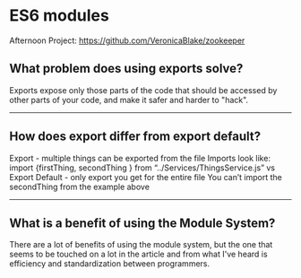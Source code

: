 # ES6 modules

Afternoon Project: https://github.com/VeronicaBlake/zookeeper

## What problem does using exports solve?

Exports expose only those parts of the code that should be accessed by other parts of your code, and make it safer and harder to "hack".

---

## How does export differ from export default?

Export - multiple things can be exported from the file
Imports look like: import {firstThing, secondThing } from “../Services/ThingsService.js”
vs
Export Default - only export you get for the entire file
You can’t import the secondThing from the example above

---

## What is a benefit of using the Module System?

There are a lot of benefits of using the module system, but the one that seems to be touched on a lot in the article and from what I've heard is efficiency and standardization between programmers.
